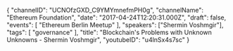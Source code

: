 {
    "channelID": "UCNOfzGXD_C9YMYmnefmPH0g",
    "channelName": "Ethereum Foundation",
    "date": "2017-04-24T12:20:31.000Z",
    "draft": false,
    "events": [
        "Ethereum Berlin Meetup"
    ],
    "speakers": ["Shermin Voshmgir"],
    "tags": [
        "governance"
    ],
    "title": "Blockchain's Problems with Unknown Unknowns - Shermin Voshmgir",
    "youtubeID": "u4lnSx4s7sc"
}
